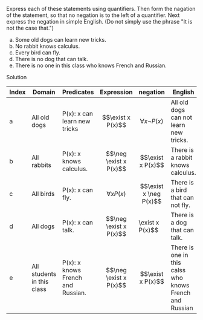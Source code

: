 Express each of these statements using quantifiers. Then form the nagation of the statement, so that no negation is to the left of a quantifier. Next express the negation in simple English. (Do not simply use the phrase "It is not the case that.")

1. Some old dogs can learn new tricks.
2. No rabbit knows calculus.
3. Every bird can fly.
4. There is no dog that can talk.
5. There is no one in this class who knows French and Russian.

Solution

|Index|Domain|Predicates|Expression|negation|English|
|--|--|--|--|--|--|
|a|All old dogs|P(x): x can learn new tricks|$$\exist x P(x)$$|$$\forall x \neg P(x)$$|All old dogs can not learn new tricks.|
|b|All rabbits|P(x): x knows calculus.|$$\neg \exist x P(x)$$|$$\exist x P(x)$$|There is a rabbit knows calculus.|
|c|All birds|P(x): x can fly.|$$\forall x P(x)$$|$$\exist x \neg P(x)$$|There is a bird that can not fly.|
|d|All dogs|P(x): x can talk.|$$\neg \exist x P(x)$$|\exist x P(x)$$|There is a dog that can talk.|
|e|All students in this class|P(x): x knows French and Russian.|$$\neg \exist x P(x)$$|$$\exist x P(x)$$|There is one in this calss who knows French and Russian|

<style type="text/css">
    ol { list-style-type: lower-alpha; }
</style>